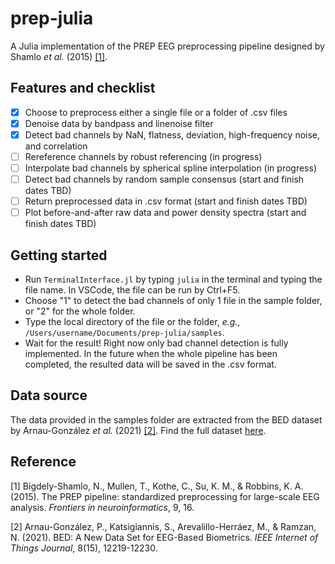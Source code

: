 # prep-julia

A Julia implementation of the PREP EEG preprocessing pipeline designed by Shamlo *et al.* (2015) [[1]](#1).

## Features and checklist
- [x] Choose to preprocess either a single file or a folder of .csv files
- [x] Denoise data by bandpass and linenoise filter 
- [x] Detect bad channels by NaN, flatness, deviation, high-frequency noise, and correlation
- [ ] Rereference channels by robust referencing (in progress)
- [ ] Interpolate bad channels by spherical spline interpolation (in progress)
- [ ] Detect bad channels by random sample consensus (start and finish dates TBD)
- [ ] Return preprocessed data in .csv format (start and finish dates TBD)
- [ ] Plot before-and-after raw data and power density spectra (start and finish dates TBD)

## Getting started
- Run `TerminalInterface.jl` by typing `julia` in the terminal and typing the file name. In VSCode, the file can be run by Ctrl+F5.
- Choose "1" to detect the bad channels of only 1 file in the sample folder, or "2" for the whole folder.
- Type the local directory of the file or the folder, *e.g.*, `/Users/username/Documents/prep-julia/samples`.
- Wait for the result! Right now only bad channel detection is fully implemented. In the future when the whole pipeline has been completed, the resulted data will be saved in the .csv format.

## Data source
The data provided in the samples folder are extracted from the BED dataset by Arnau-González *et al.* (2021) [[2]](#2). Find the full dataset [here](https://zenodo.org/record/4309472?token=eyJhbGciOiJIUzUxMiIsImV4cCI6MTY1ODUyNzE5OSwiaWF0IjoxNjMwMzk5NjcyfQ.eyJkYXRhIjp7InJlY2lkIjo0MzA5NDcyfSwiaWQiOjE2ODExLCJybmQiOiIyZmU5Nzk0ZiJ9.mCdQaX9123h0Cm37l2qPq9FFrC_g0D5YRW1R5ztilrRd_TI9ssvpw-hUl17sN4wU8DI6E7C0LqzZ-diYOaZDGg#.YXimL3Uzb1E).

## Reference
<a id="1">[1]</a>
Bigdely-Shamlo, N., Mullen, T., Kothe, C., Su, K. M., & Robbins, K. A. (2015). The PREP pipeline: standardized preprocessing for large-scale EEG analysis. *Frontiers in neuroinformatics*, 9, 16.

<a id="2">[2]</a>
Arnau-González, P., Katsigiannis, S., Arevalillo-Herráez, M., & Ramzan, N. (2021). BED: A New Data Set for EEG-Based Biometrics. *IEEE Internet of Things Journal*, 8(15), 12219-12230.
